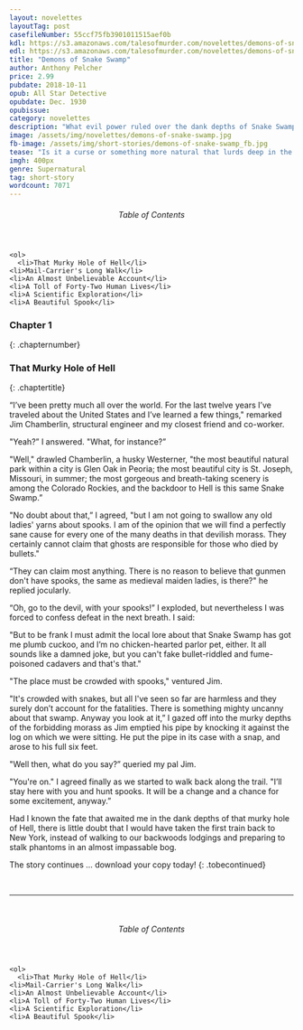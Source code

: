 ```yaml
---
layout: novelettes 
layoutTag: post
casefileNumber: 55ccf75fb3901011515aef0b
kdl: https://s3.amazonaws.com/talesofmurder.com/novelettes/demons-of-snake-swamp.mobi
edl: https://s3.amazonaws.com/talesofmurder.com/novelettes/demons-of-snake-swamp.epub
title: "Demons of Snake Swamp"
author: Anthony Pelcher
price: 2.99
pubdate: 2018-10-11
opub: All Star Detective
opubdate: Dec. 1930
opubissue: 
category: novelettes 
description: "What evil power ruled over the dank depths of Snake Swamp, striking death to bird, beast and man? Whence came the beautiful spectral maiden who roamed its paths by night?"
image: /assets/img/novelettes/demons-of-snake-swamp.jpg
fb-image: /assets/img/short-stories/demons-of-snake-swamp_fb.jpg
tease: "Is it a curse or something more natural that lurds deep in the Appalacian Mountains, killing and dismembering all who enter Snake Swamp? Find out in DEMONS OF SNAKE SWAMP!!"
imgh: 400px
genre: Supernatural
tag: short-story
wordcount: 7071
---
```


<div class="toc">
	<header>
		<h6>Table of Contents</h6>
	</header>
	
	<ol>
	  <li>That Murky Hole of Hell</li>
    <li>Mail-Carrier's Long Walk</li>
    <li>An Almost Unbelievable Account</li>
    <li>A Toll of Forty-Two Human Lives</li>
    <li>A Scientific Exploration</li>
    <li>A Beautiful Spook</li>
  </ol>
</div> <!-- table-of-contents -->

### Chapter 1
{: .chapternumber}

### That Murky Hole of Hell
{: .chaptertitle}

“I’ve been pretty much all over the world. For the last twelve years I’ve traveled about the United States and I’ve learned a few things," remarked Jim Chamberlin, structural engineer and my closest friend and co-worker.

"Yeah?” I answered. "What, for instance?”

"Well," drawled Chamberlin, a husky Westerner, "the most beautiful natural park within a city is Glen Oak in Peoria; the most beautiful city is St. Joseph, Missouri, in summer; the most gorgeous and breath-taking scenery is among the Colorado Rockies, and the backdoor to Hell is this same Snake Swamp.”

"No doubt about that,” I agreed, "but I am not going to swallow any old ladies' yarns about spooks. I am of the opinion that we will find a perfectly sane cause for every one of the many deaths in that devilish morass. They certainly cannot claim that ghosts are responsible for those who died by bullets."

“They can claim most anything. There is no reason to believe that gunmen don't have spooks, the same as medieval maiden ladies, is there?" he replied jocularly.

“Oh, go to the devil, with your spooks!” I exploded, but nevertheless I was forced to confess defeat in the next breath. I said:

"But to be frank I must admit the local lore about that Snake Swamp has got me plumb cuckoo, and I’m no chicken-hearted parlor pet, either. It all sounds like a damned joke, but you can't fake bullet-riddled and fume-poisoned cadavers and that's that."

"The place must be crowded with spooks," ventured Jim.

"It's crowded with snakes, but all I've seen so far are harmless and they surely don’t account for the fatalities. There is something mighty uncanny about that swamp. Anyway you look at it,” I gazed off into the murky depths of the forbidding morass as Jim emptied his pipe by knocking it against the log on which we were sitting. He put the pipe in its case with a snap, and arose to his full six feet.

"Well then, what do you say?” queried my pal Jim.

"You're on." I agreed finally as we started to walk back along the trail. "I’ll stay here with you and hunt spooks. It will be a change and a chance for some excitement, anyway.”

Had I known the fate that awaited me in the dank depths of that murky hole of Hell, there is little doubt that I would have taken the first train back to New York, instead of walking to our backwoods lodgings and preparing to stalk phantoms in an almost impassable bog.

The story continues &hellip; download your copy today! 
{: .tobecontinued}

<br>
<hr>
<br>

<div class="toc">
	<header>
		<h6>Table of Contents</h6>
	</header>

	<ol>
	  <li>That Murky Hole of Hell</li>
    <li>Mail-Carrier's Long Walk</li>
    <li>An Almost Unbelievable Account</li>
    <li>A Toll of Forty-Two Human Lives</li>
    <li>A Scientific Exploration</li>
    <li>A Beautiful Spook</li>
  </ol>
</div>
